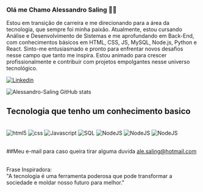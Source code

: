 
### Olá me Chamo Alessandro Saling 👋🏻
Estou em transição de carreira e me direcionando para a área da tecnologia, que sempre foi minha paixão. Atualmente, estou cursando Análise e Desenvolvimento de Sistemas e me aprofundando em Back-End, com conhecimentos básicos em HTML, CSS, JS, MySQL, Node.js, Python e React. Sinto-me entusiasmado e pronto para enfrentar novos desafios nesse campo que tanto me inspira. Estou animado para crescer profissionalmente e contribuir com projetos empolgantes nesse universo tecnológico.

[![Linkedin](https://img.shields.io/badge/LinkedIn-0077B5?style=for-the-badge&logo=linkedin&logoColor=white)](https://www.linkedin.com/in/alessandrosaling/)


![Alessandro-Saling GitHub stats](https://github-readme-stats.vercel.app/api?username=Alessandro-saling&show_icons=true&theme=radical)

## Tecnologia que tenho um conhecimento basico

<div style="display: inline_block"><br/>
<img align="Center" alt="html5" src="https://img.shields.io/badge/HTML5-E34F26?style=for-the-badge&logo=html5&logoColor=white" >
<img align="Center" alt="css" src="https://img.shields.io/badge/CSS3-1572B6?style=for-the-badge&logo=css3&logoColor=white" >
<img align="Center" alt="Javascript" src="https://img.shields.io/badge/JavaScript-F7DF1E?style=for-the-badge&logo=javascript&logoColor=black" >
<img align="Center" alt="SQL" src="https://img.shields.io/badge/MySQL-00000F?style=for-the-badge&logo=mysql&logoColor=white" >
<img align="Center" alt="NodeJS" src="https://img.shields.io/badge/Node.js-43853D?style=for-the-badge&logo=node.js&logoColor=white" >
<img align="Center" alt="NodeJS" src=" https://img.shields.io/badge/Python-3776AB?style=for-the-badge&logo=python&logoColor=white" >
<img align="Center" alt="NodeJS" src="https://img.shields.io/badge/React-20232A?style=for-the-badge&logo=react&logoColor=61DAFB" >

</div> </br>

##Meu e-mail para caso queira tirar alguma duvida ale.saling@hotmail.com

<br>
Frase Inspiradora: <br>
"A tecnologia é uma ferramenta poderosa que pode transformar a sociedade e moldar nosso futuro para melhor."
